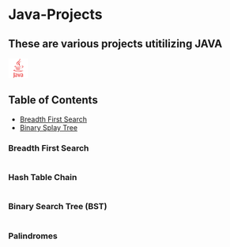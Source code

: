 # Java-Projects
These are various projects utitilizing JAVA
---
<div>
  <img src="https://github.com/devicons/devicon/blob/master/icons/java/java-plain-wordmark.svg" title="java" alt="java" width="40" height="40"/>
</div>

## Table of Contents
* [Breadth First Search](#breadth_first_search)
* [Binary Splay Tree](#binary_splay_tree)

### Breadth First Search
```

```
### Hash Table Chain
```

```
### Binary Search Tree (BST)
```

```
### Palindromes
```

```
